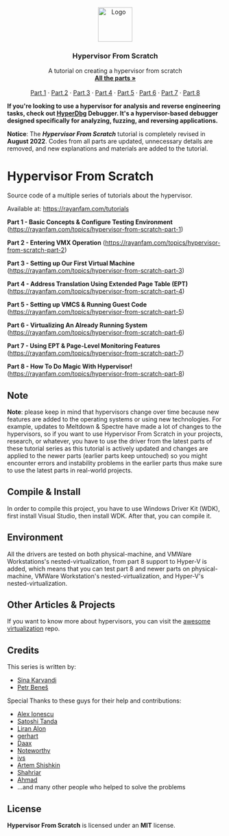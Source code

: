 <br />
<p align="center">
  <a href="https://rayanfam.com">
    <img src="images/logo.png" alt="Logo" width="80" height="80">
  </a>

  <h3 align="center">Hypervisor From Scratch</h3>

  <p align="center">
    A tutorial on creating a hypervisor from scratch
    <br />
    <a href="https://rayanfam.com/tutorials/"><strong>All the parts »</strong></a>
    <br />
    <br />
    <a href="https://rayanfam.com/topics/hypervisor-from-scratch-part-1/">Part 1</a>
    ·
    <a href="https://rayanfam.com/topics/hypervisor-from-scratch-part-2/">Part 2</a>
    ·
  <a href="https://rayanfam.com/topics/hypervisor-from-scratch-part-3/">Part 3</a>
    ·
  <a href="https://rayanfam.com/topics/hypervisor-from-scratch-part-4/">Part 4</a>
    ·
  <a href="https://rayanfam.com/topics/hypervisor-from-scratch-part-5/">Part 5</a>
    ·
  <a href="https://rayanfam.com/topics/hypervisor-from-scratch-part-6/">Part 6</a>
    ·
  <a href="https://rayanfam.com/topics/hypervisor-from-scratch-part-7/">Part 7</a>
    ·
  <a href="https://rayanfam.com/topics/hypervisor-from-scratch-part-8/">Part 8</a>
  </p>
</p>

**If you're looking to use a hypervisor for analysis and reverse engineering tasks, check out [HyperDbg](https://github.com/HyperDbg/HyperDbg) Debugger. It's a hypervisor-based debugger designed specifically for analyzing, fuzzing, and reversing applications.**

**Notice**: The _**Hypervisor From Scratch**_ tutorial is completely revised in **August 2022**. Codes from all parts are updated, unnecessary details are removed, and new explanations and materials are added to the tutorial.

# Hypervisor From Scratch

Source code of a multiple series of tutorials about the hypervisor. 

Available at: https://rayanfam.com/tutorials


**Part 1 - Basic Concepts & Configure Testing Environment**
(https://rayanfam.com/topics/hypervisor-from-scratch-part-1)


**Part 2 - Entering VMX Operation** 
(https://rayanfam.com/topics/hypervisor-from-scratch-part-2)


**Part 3 - Setting up Our First Virtual Machine** 
(https://rayanfam.com/topics/hypervisor-from-scratch-part-3)


**Part 4 - Address Translation Using Extended Page Table (EPT)** 
(https://rayanfam.com/topics/hypervisor-from-scratch-part-4)


**Part 5 - Setting up VMCS &amp; Running Guest Code** 
(https://rayanfam.com/topics/hypervisor-from-scratch-part-5)


**Part 6 - Virtualizing An Already Running System** 
(https://rayanfam.com/topics/hypervisor-from-scratch-part-6)


**Part 7 - Using EPT & Page-Level Monitoring Features** 
(https://rayanfam.com/topics/hypervisor-from-scratch-part-7)


**Part 8 - How To Do Magic With Hypervisor!**
(https://rayanfam.com/topics/hypervisor-from-scratch-part-8)

## Note

**Note**: please keep in mind that hypervisors change over time because new features are added to the operating systems or using new technologies. For example, updates to Meltdown & Spectre have made a lot of changes to the hypervisors, so if you want to use Hypervisor From Scratch in your projects, research, or whatever, you have to use the driver from the latest parts of these tutorial series as this tutorial is actively updated and changes are applied to the newer parts (earlier parts keep untouched) so you might encounter errors and instability problems in the earlier parts thus make sure to use the latest parts in real-world projects.



## Compile & Install

In order to compile this project, you have to use Windows Driver Kit (WDK), first install Visual Studio, then install WDK. After that, you can compile it.

## Environment

All the drivers are tested on both physical-machine, and VMWare Workstations's nested-virtualization, from part 8 support to Hyper-V is added, which means that you can test part 8 and newer parts on physical-machine, VMWare Workstation's nested-virtualization, and Hyper-V's nested-virtualization.


## Other Articles & Projects

If you want to know more about hypervisors, you can visit the [awesome virtualization](https://github.com/Wenzel/awesome-virtualization) repo.

## Credits
 This series is written by:<br />
- <a href="https://twitter.com/Intel80x86">Sina Karvandi</a><br />
- <a href="https://twitter.com/PetrBenes">Petr Beneš</a><br />

 Special Thanks to these guys for their help and contributions:<br />
- <a href="https://twitter.com/aionescu">Alex Ionescu</a><br />
- <a href="https://twitter.com/standa_t">Satoshi Tanda</a><br />
- <a href="https://twitter.com/Liran_Alon">Liran Alon</a><br />
- <a href="https://twitter.com/gerhart_x">gerhart</a><br />
- <a href="https://twitter.com/@daaximus">Daax</a><br />
- <a href="https://twitter.com/LordNoteworthy">Noteworthy</a><br />
- <a href="https://twitter.com/ivansprundel">ivs</a><br />
- <a href="https://twitter.com/honorary_bot">Artem Shishkin</a><br />
- <a href="https://twitter.com/shahriar_ee">Shahriar</a><br />
- <a href="https://twitter.com/ahmadgzi">Ahmad</a><br />
- ...and many other people who helped to solve the problems</a><br />


<!-- LICENSE -->
## License

**Hypervisor From Scratch** is licensed under an **MIT** license.

[contributors-shield]: https://img.shields.io/github/contributors/othneildrew/Best-README-Template.svg?style=flat-square
[contributors-url]: https://github.com/SinaKarvandi/Hypervisor-From-Scratch/graphs/contributors
[forks-shield]: https://img.shields.io/github/forks/othneildrew/Best-README-Template.svg?style=flat-square
[forks-url]: https://github.com/SinaKarvandi/Hypervisor-From-Scratch/network/members
[stars-shield]: https://img.shields.io/github/stars/othneildrew/Best-README-Template.svg?style=flat-square
[stars-url]: https://github.com/SinaKarvandi/Hypervisor-From-Scratch/stargazers
[issues-shield]: https://img.shields.io/github/issues/othneildrew/Best-README-Template.svg?style=flat-square
[issues-url]: https://github.com/SinaKarvandi/Hypervisor-From-Scratch/issues
